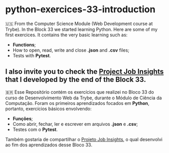 # python-exercices-33-introduction

:us:  From the Computer Science Module (Web Development course at Trybe). In the Block 33 we started learning Python. Here are some of my first exercices. 
It contains the very basic learning such as:

- **Functions**; 
- How to open, read, write and close **.json** and **.csv** files;
- Tests with **Pytest**.

I also invite you to check the [Project Job Insights](https://github.com/VitBrandao/Python-Job-Insights-Project) that I developed by the end of the Block 33. 
---
:brazil: Esse Repositório contém os exercícios que realizei no Bloco 33 do curso de Desenvolvimento Web da Trybe, durante o Módulo de Ciência da Computação.
Foram os primeiros aprendizados focados em **Python**, portanto, exercícios básicos envolvendo:

- **Funções**; 
- Como abrir, fechar, ler e escrever em arquivos **.json** e **.csv**;
- Testes com o **Pytest**.

Também gostaria de compartilhar o [Projeto Job Insights](https://github.com/VitBrandao/Python-Job-Insights-Project), o qual desenvolvi ao fim dos aprendizados desse Bloco 33. 

